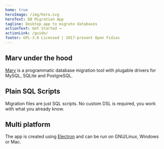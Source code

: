 ```yaml
---
home: true
heroImage: /img/hero.svg
heroText: DB Migration App
tagline: Desktop app to migrate databases
actionText: Get Started →
actionLink: /guide/
footer: GPL-3.0 Licensed | 2017-present Open Fidias
---
```


<div class="features">
  <div class="feature">
    <h2>Marv under the hood</h2>
    <p><a href="https://github.com/guidesmiths/marv" target="_blank">Marv</a> is a programmatic database migration tool with plugable drivers for MySQL, SQLite and PostgreSQL.</p>
  </div>
  <div class="feature">
    <h2>Plain SQL Scripts</h2>
    <p>Migration files are just SQL scripts. No custom DSL is required, you work with what you already know.</p>
  </div>
  <div class="feature">
    <h2>Multi platform</h2>
    <p>The app is created using <a href="https://electronjs.org/" target="_blank">Electron</a> and can be run on GNU/Linux, Windows or Mac.</p>
  </div>
</div>
